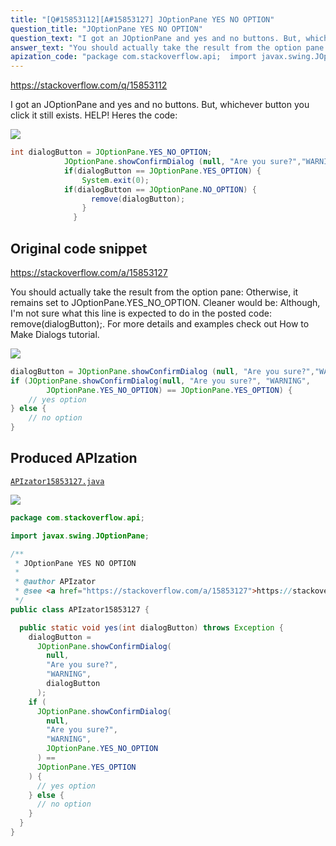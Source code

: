 ```yaml
---
title: "[Q#15853112][A#15853127] JOptionPane YES NO OPTION"
question_title: "JOptionPane YES NO OPTION"
question_text: "I got an JOptionPane and yes and no buttons. But, whichever button  you click it still exists. HELP! Heres the code:"
answer_text: "You should actually take the result from the option pane: Otherwise, it remains set to JOptionPane.YES_NO_OPTION. Cleaner would be: Although, I'm not sure what this line is expected to do in the posted code: remove(dialogButton);. For more details and examples check out How to Make Dialogs tutorial."
apization_code: "package com.stackoverflow.api;  import javax.swing.JOptionPane;  /**  * JOptionPane YES NO OPTION  *  * @author APIzator  * @see <a href=\"https://stackoverflow.com/a/15853127\">https://stackoverflow.com/a/15853127</a>  */ public class APIzator15853127 {    public static void yes(int dialogButton) throws Exception {     dialogButton =       JOptionPane.showConfirmDialog(         null,         \"Are you sure?\",         \"WARNING\",         dialogButton       );     if (       JOptionPane.showConfirmDialog(         null,         \"Are you sure?\",         \"WARNING\",         JOptionPane.YES_NO_OPTION       ) ==       JOptionPane.YES_OPTION     ) {       // yes option     } else {       // no option     }   } }"
---
```


https://stackoverflow.com/q/15853112

I got an JOptionPane and yes and no buttons. But, whichever button  you click it still exists. HELP! Heres the code:


<div class="code-logo"><img src="/stackoverflow.png" /></div>

```java
int dialogButton = JOptionPane.YES_NO_OPTION;
            JOptionPane.showConfirmDialog (null, "Are you sure?","WARNING", dialogButton);
            if(dialogButton == JOptionPane.YES_OPTION) {
                System.exit(0);
            if(dialogButton == JOptionPane.NO_OPTION) {
                  remove(dialogButton);
                }
              }
```


## Original code snippet

https://stackoverflow.com/a/15853127

You should actually take the result from the option pane:
Otherwise, it remains set to JOptionPane.YES_NO_OPTION.
Cleaner would be:
Although, I&#x27;m not sure what this line is expected to do in the posted code: remove(dialogButton);.
For more details and examples check out How to Make Dialogs tutorial.

<div class="code-logo"><img src="/stackoverflow.png" /></div>

```java
dialogButton = JOptionPane.showConfirmDialog (null, "Are you sure?","WARNING", dialogButton);
if (JOptionPane.showConfirmDialog(null, "Are you sure?", "WARNING",
        JOptionPane.YES_NO_OPTION) == JOptionPane.YES_OPTION) {
    // yes option
} else {
    // no option
}
```

## Produced APIzation

[`APIzator15853127.java`](https://github.com/pasqualesalza/apization/raw/main/data/search/APIzator15853127.java)

<div class="code-logo"><img src="/apizator.png" /></div>

```java
package com.stackoverflow.api;

import javax.swing.JOptionPane;

/**
 * JOptionPane YES NO OPTION
 *
 * @author APIzator
 * @see <a href="https://stackoverflow.com/a/15853127">https://stackoverflow.com/a/15853127</a>
 */
public class APIzator15853127 {

  public static void yes(int dialogButton) throws Exception {
    dialogButton =
      JOptionPane.showConfirmDialog(
        null,
        "Are you sure?",
        "WARNING",
        dialogButton
      );
    if (
      JOptionPane.showConfirmDialog(
        null,
        "Are you sure?",
        "WARNING",
        JOptionPane.YES_NO_OPTION
      ) ==
      JOptionPane.YES_OPTION
    ) {
      // yes option
    } else {
      // no option
    }
  }
}

```